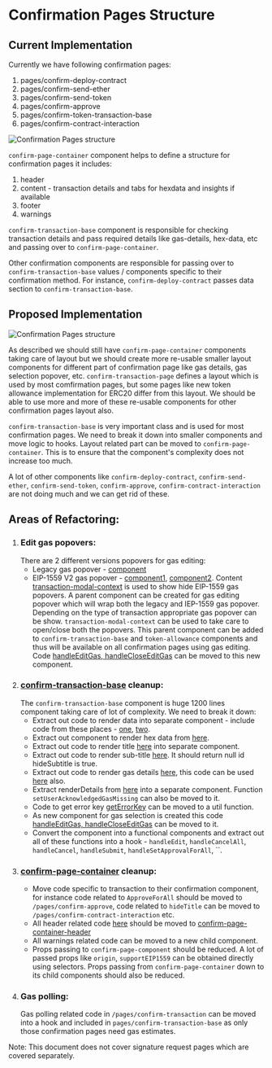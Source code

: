 # Confirmation Pages Structure

## Current Implementation

Currently we have following confirmation pages:

1. pages/confirm-deploy-contract
2. pages/confirm-send-ether
3. pages/confirm-send-token
4. pages/confirm-approve
5. pages/confirm-token-transaction-base
6. pages/confirm-contract-interaction

![Confirmation Pages structure](https://raw.githubusercontent.com/MetaMask/metamask-extension/conf_structure_doc/docs/refactoring/confirmation-page-structure/current.png)

`confirm-page-container` component helps to define a structure for confirmation pages it includes:

1.  header
2.  content - transaction details and tabs for hexdata and insights if available
3.  footer
4.  warnings

`confirm-transaction-base` component is responsible for checking transaction details and pass required details like gas-details, hex-data, etc and passing over to `confirm-page-container`.

Other confirmation components are responsible for passing over to `confirm-transaction-base` values / components specific to their confirmation method. For instance, `confirm-deploy-contract` passes data section to `confirm-transaction-base`.

## Proposed Implementation

![Confirmation Pages structure](https://raw.githubusercontent.com/MetaMask/metamask-extension/develop/docs/refactoring/confirmation-page-structure/proposed.png)

As described we should still have `confirm-page-container` components taking care of layout but we should create more re-usable smaller layout components for different part of confirmation page like gas details, gas selection popover, etc. `confirm-transaction-page` defines a layout which is used by most comfirmation pages, but some pages like new token allowance implementation for ERC20 differ from this layout. We should be able to use more and more of these re-usable components for other confirmation pages layout also.

`confirm-transaction-base` is very important class and is used for most confirmation pages. We need to break it down into smaller components and move logic to hooks. Layout related part can be moved to `confirm-page-container`. This is to ensure that the component's complexity does not increase too much.

A lot of other components like `confirm-deploy-contract`, `confirm-send-ether`, `confirm-send-token`, `confirm-approve`, `confirm-contract-interaction` are not doing much and we can get rid of these.

## Areas of Refactoring:

1. ### Edit gas popovers:
   There are 2 different versions popovers for gas editing:
   - Legacy gas popover - [component](https://github.com/MetaMask/metamask-extension/tree/develop/ui/components/app/edit-gas-popover)
   - EIP-1559 V2 gas popover - [component1](https://github.com/MetaMask/metamask-extension/tree/develop/ui/components/app/edit-gas-fee-popover), [component2](https://github.com/MetaMask/metamask-extension/tree/develop/ui/components/app/advanced-gas-fee-popover).
     Content [transaction-modal-context](https://github.com/MetaMask/metamask-extension/blob/develop/ui/contexts/transaction-modal.js) is used to show hide EIP-1559 gas popovers.
     A parent component can be created for gas editing popover which will wrap both the legacy and IEP-1559 gas popover. Depending on the type of transaction appropriate gas popover can be show. `transaction-modal-context` can be used to take care to open/close both the popovers.
     This parent component can be added to `confirm-transaction-base` and `token-allowance` components and thus will be available on all confirmation pages using gas editing.
     Code [handleEditGas, handleCloseEditGas](https://github.com/MetaMask/metamask-extension/blob/develop/ui/pages/confirm-transaction-base/confirm-transaction-base.component.js#L276) can be moved to this new component.
2. ### [confirm-transaction-base](https://github.com/MetaMask/metamask-extension/tree/develop/ui/pages/confirm-transaction-base) cleanup:
   The `confirm-transaction-base` component is huge 1200 lines component taking care of lot of complexity. We need to break it down:
   - Extract out code to render data into separate component - include code from these places - [one](https://github.com/MetaMask/metamask-extension/blob/develop/ui/pages/confirm-transaction-base/confirm-transaction-base.component.js#L641), [two](https://github.com/MetaMask/metamask-extension/blob/develop/ui/pages/confirm-deploy-contract/confirm-deploy-contract.component.js#L15).
   - Extract out component to render hex data from [here](https://github.com/MetaMask/metamask-extension/blob/develop/ui/pages/confirm-transaction-base/confirm-transaction-base.component.js#L675).
   - Extract out code to render title [here](https://github.com/MetaMask/metamask-extension/blob/develop/ui/pages/confirm-transaction-base/confirm-transaction-base.component.js#L894) into separate component.
   - Extract out code to render sub-title [here](https://github.com/MetaMask/metamask-extension/blob/develop/ui/pages/confirm-transaction-base/confirm-transaction-base.component.js#L917). It should return null id hideSubtitle is true.
   - Extract out code to render gas details [here](https://github.com/MetaMask/metamask-extension/blob/develop/ui/pages/confirm-transaction-base/confirm-transaction-base.component.js#L444), this code can be used [here](https://github.com/MetaMask/metamask-extension/blob/develop/ui/pages/confirm-approve/confirm-approve-content/confirm-approve-content.component.js#L171) also.
   - Extract renderDetails from [here](https://github.com/MetaMask/metamask-extension/blob/develop/ui/pages/confirm-transaction-base/confirm-transaction-base.component.js#L309) into a separate component. Function `setUserAcknowledgedGasMissing` can also be moved to it.
   - Code to get error key [getErrorKey](https://github.com/MetaMask/metamask-extension/blob/develop/ui/pages/confirm-transaction-base/confirm-transaction-base.component.js#L230) can be moved to a util function.
   - As new component for gas selection is created this code [handleEditGas, handleCloseEditGas](https://github.com/MetaMask/metamask-extension/blob/develop/ui/pages/confirm-transaction-base/confirm-transaction-base.component.js#L276) can be moved to it.
   - Convert the component into a functional components and extract out all of these functions into a hook - `handleEdit`, `handleCancelAll`, `handleCancel`, `handleSubmit`, `handleSetApprovalForAll`, ``.
3. ### [confirm-page-container](https://github.com/MetaMask/metamask-extension/tree/03ccc5366cf31c9fa0fedc2fac533ebc64e6f2b4/ui/components/app/confirm-page-container) cleanup:
   - Move code specific to transaction to their confirmation component, for instance code related to `ApproveForAll` should be moved to `/pages/confirm-approve`, code related to `hideTitle` can be moved to `/pages/confirm-contract-interaction` etc.
   - All header related code [here](https://github.com/MetaMask/metamask-extension/blob/03ccc5366cf31c9fa0fedc2fac533ebc64e6f2b4/ui/components/app/confirm-page-container/confirm-page-container.component.js#L191) should be moved to [confirm-page-container-header](https://github.com/MetaMask/metamask-extension/tree/03ccc5366cf31c9fa0fedc2fac533ebc64e6f2b4/ui/components/app/confirm-page-container/confirm-page-container-header)
   - All warnings related code can be moved to a new child component.
   - Props passing to `confirm-page-component` should be reduced. A lot of passed props like `origin`, `supportEIP1559` can be obtained directly using selectors. Props passing from `confirm-page-container` down to its child components should also be reduced.
4. ### Gas polling:
   Gas polling related code in `/pages/confirm-transaction` can be moved into a hook and included in `pages/confirm-transaction-base` as only those confirmation pages need gas estimates.

Note: This document does not cover signature request pages which are covered separately.
